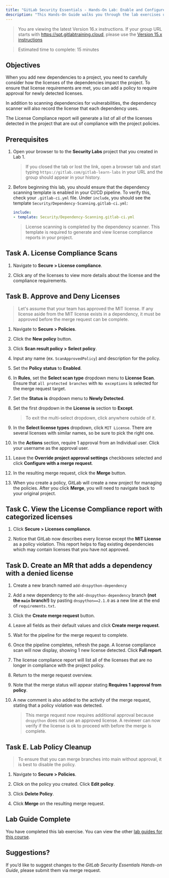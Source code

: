```yaml
---
title: "GitLab Security Essentials - Hands-On Lab: Enable and Configure License Compliance"
description: "This Hands-On Guide walks you through the lab exercises used in the GitLab Security Essentials course."
---
```


> You are viewing the latest Version 16.x instructions. If your group URL starts with https://spt.gitlabtraining.cloud, please use the [Version 15.x instructions](https://gitlab.com/gitlab-com/content-sites/handbook/-/blob/d14ee71aeac2054c72ce96e8b35ba2511f86a7ca/content/handbook/customer-success/professional-services-engineering/education-services/secessentialshandson4.md)


> Estimated time to complete: 15 minutes

## Objectives

When you add new dependencies to a project, you need to carefully consider how the licenses of the dependencies impact the project. To ensure that license requirements are met, you can add a policy to require approval for newly detected licenses.

In addition to scanning dependencies for vulnerabilities, the dependency scanner will also record the license that each dependency uses.

The License Compliance report will generate a list of all of the licenses detected in the project that are out of compliance with the project policies.

## Prerequisites

1. Open your browser to to the **Security Labs** project that you created in Lab 1.

    > If you closed the tab or lost the link, open a browser tab and start typing `https://gitlab.com/gitlab-learn-labs` in your URL and the group should appear in your history.

1. Before beginning this lab, you should ensure that the dependency scanning template is enabled in your CI/CD pipeline. To verify this, check your `.gitlab-ci.yml` file. Under `include`, you should see the template `Security/Dependency-Scanning.gitlab-ci.yml`:

    ```yml
    include:
    - template: Security/Dependency-Scanning.gitlab-ci.yml
    ```

    > License scanning is completed by the dependency scanner. This template is required to generate and view license compliance reports in your project.

## Task A. License Compliance Scans

1. Navigate to **Secure > License compliance**.

1. Click any of the licenses to view more details about the license and the compliance requirements.

## Task B. Approve and Deny Licenses

> Let's assume that your team has approved the MIT license. If any license aside from the MIT license exists in a dependency, it must be approved before the merge request can be complete.

1. Navigate to **Secure > Policies**.

1. Click the **New policy** button.

1. Click **Scan result policy > Select policy**.

1. Input any name (ex. `ScanApprovedPolicy`) and description for the policy.

1. Set the **Policy status** to **Enabled**.

1. In **Rules**, set the **Select scan type** dropdown menu to **License Scan**. Ensure that `all protected branches` with `No exceptions` is selected for the merge request target.

1. Set the **Status is** dropdown menu to **Newly Detected**.

1. Set the first dropdown in the **License is** section to **Except**.

    > To exit the multi-select dropdown, click anywhere outside of it.

1. In the **Select license types** dropdown, click `MIT License`. There are several licenses with similar names, so be sure to pick the right one.

1. In the **Actions** section, require 1 approval from an Individual user. Click your username as the approval user.

1. Leave the **Override project approval settings** checkboxes selected and click **Configure with a merge request**.

1. In the resulting merge request, click the **Merge** button.

1. When you create a policy, GitLab will create a new project for managing the policies. After you click **Merge**, you will need to navigate back to your original project.

## Task C. View the License Compliance report with categorized licenses

1. Click **Secure > Licenses compliance**.

2. Notice that GitLab now describes every license except the **MIT License** as a policy violation. This report helps to flag existing dependencies which may contain licenses that you have not approved.

## Task D. Create an MR that adds a dependency with a denied license

1. Create a new branch named `add-dnspython-dependency`

1. Add a new dependency to the `add-dnspython-dependency` branch **(not the `main` branch!)** by pasting `dnspython==2.1.0` as a new line at the end of `requirements.txt`. 

1. Click the **Create merge request** button.

1. Leave all fields as their default values and click **Create merge request**.

1. Wait for the pipeline for the merge request to complete.

1. Once the pipeline completes, refresh the page. A license compliance scan will now display, showing 1 new license detected. Click **Full report**.

1. The license compliance report will list all of the licenses that are no longer in compliance with the project policy.

1. Return to the merge request overview.

1. Note that the merge status will appear stating **Requires 1 approval from policy**.

1. A new comment is also added to the activity of the merge request, stating that a policy violation was detected.

    > This merge request now requires additional approval because `dnspython` does not use an approved license. A reviewer can now verify if the license is ok to proceed with before the merge is complete.

## Task E. Lab Policy Cleanup

> To ensure that you can merge branches into main without approval, it is best to disable the policy.

1. Navigate to **Secure > Policies**.

2. Click on the policy you created. Click **Edit policy**.

3. Click **Delete Policy**.

4. Click **Merge** on the resulting merge request.

## Lab Guide Complete

You have completed this lab exercise. You can view the other [lab guides for this course](/handbook/customer-success/professional-services-engineering/education-services/secessentialshandson).

## Suggestions?

If you’d like to suggest changes to the *GitLab Security Essentials Hands-on Guide*, please submit them via merge request.
